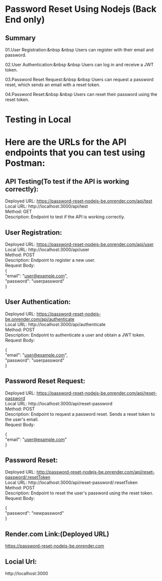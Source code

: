 # Password Reset Using Nodejs (Back End only)

## Summary

01.User Registration:&nbsp &nbsp Users can register with their email and password.

02.User Authentication:&nbsp &nbsp Users can log in and receive a JWT token.

03.Password Reset Request:&nbsp &nbsp Users can request a password reset, which sends an email with a reset token.

04.Password Reset:&nbsp &nbsp Users can reset their password using the reset token.

# Testing in Local

# Here are the URLs for the API endpoints that you can test using Postman:

## API Testing(To test if the API is working correctly):

Deployed URL: https://password-reset-nodejs-be.onrender.com/api/test </br>
Local URL: http://localhost:3000/api/test </br>
Method: GET </br>
Description: Endpoint to test if the API is working correctly.</br>

## User Registration:

Deployed URL: https://password-reset-nodejs-be.onrender.com/api/user</br>
Local URL: http://localhost:3000/api/user</br>
Method: POST</br>
Description: Endpoint to register a new user.</br>
Request Body:</br>
{</br>
"email": "user@example.com",</br>
"password": "userpassword"</br>
}</br>

## User Authentication:

Deployed URL: https://password-reset-nodejs-be.onrender.com/api/authenticate</br>
Local URL: http://localhost:3000/api/authenticate</br>
Method: POST</br>
Description: Endpoint to authenticate a user and obtain a JWT token.</br>
Request Body:</br>

{</br>
"email": "user@example.com",</br>
"password": "userpassword"</br>
}</br>

## Password Reset Request:

Deployed URL: https://password-reset-nodejs-be.onrender.com/api/reset-password</br>
Local URL: http://localhost:3000/api/reset-password</br>
Method: POST</br>
Description: Endpoint to request a password reset. Sends a reset token to the user's email.</br>
Request Body:</br>

{</br>
"email": "user@example.com"</br>
}</br>

## Password Reset:

Deployed URL: http://password-reset-nodejs-be.onrender.com/api/reset-password/:resetToken</br>
Local URL: http://localhost:3000/api/reset-password/:resetToken</br>
Method: POST</br>
Description: Endpoint to reset the user's password using the reset token.</br>
Request Body:</br>

{</br>
"password": "newpassword"</br>
}</br>

## Render.com Link:(Deployed URL)

https://password-reset-nodejs-be.onrender.com</br>

## Locial Url:

http://localhost:3000</br>
